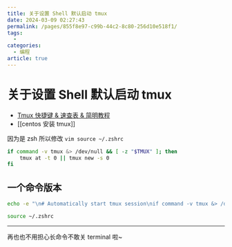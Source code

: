 ```yaml
---
title: 关于设置 Shell 默认启动 tmux
date: 2024-03-09 02:27:43
permalink: /pages/855f8e97-c99b-44c2-8c80-256d10e518f1/
tags:
  - 
categories:
  - 编程
article: true
---
```


# 关于设置 Shell 默认启动 tmux

- [Tmux 快捷键 & 速查表 & 简明教程](https://gist.github.com/AngusWG/44043bee8a0e4c39331443ef71efc9b7)
- [[centos 安装 tmux]]

因为是 zsh 所以修改 `vim source ~/.zshrc`

```bash
if command -v tmux &> /dev/null && [ -z "$TMUX" ]; then
    tmux at -t 0 || tmux new -s 0
fi
```

## 一个命令版本

```bash
echo -e "\n# Automatically start tmux session\nif command -v tmux &> /dev/null && [ -z \"\$TMUX\" ]; then\n    tmux attach-session -t 0 || tmux new-session -s 0\nfi\n# Automatically start tmux session end\n" >> ~/.zshrc
```

```bash
source ~/.zshrc
```

---

再也也不用担心长命令不敢关 terminal 啦~